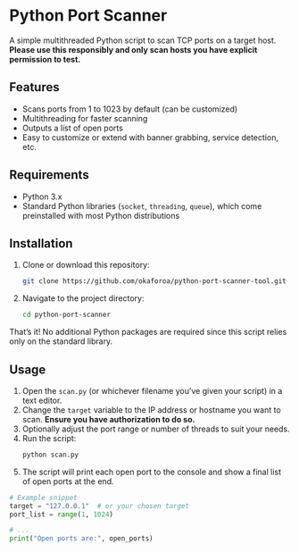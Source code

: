 # Python Port Scanner

A simple multithreaded Python script to scan TCP ports on a target host. **Please use this responsibly and only scan hosts you have explicit permission to test.**

## Features

- Scans ports from 1 to 1023 by default (can be customized)
- Multithreading for faster scanning
- Outputs a list of open ports
- Easy to customize or extend with banner grabbing, service detection, etc.

## Requirements

- Python 3.x
- Standard Python libraries (`socket`, `threading`, `queue`), which come preinstalled with most Python distributions

## Installation

1. Clone or download this repository:
    ```bash
    git clone https://github.com/okaforoa/python-port-scanner-tool.git
    ```
2. Navigate to the project directory:
    ```bash
    cd python-port-scanner
    ```

That’s it! No additional Python packages are required since this script relies only on the standard library.

## Usage

1. Open the `scan.py` (or whichever filename you’ve given your script) in a text editor.
2. Change the `target` variable to the IP address or hostname you want to scan. **Ensure you have authorization to do so.**
3. Optionally adjust the port range or number of threads to suit your needs.
4. Run the script:
    ```bash
    python scan.py
    ```
5. The script will print each open port to the console and show a final list of open ports at the end.

```python
# Example snippet
target = "127.0.0.1"  # or your chosen target
port_list = range(1, 1024)

# ...
print("Open ports are:", open_ports)
